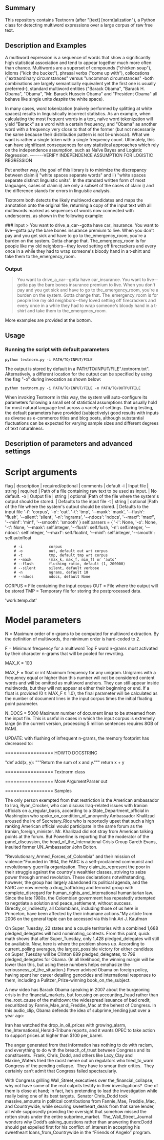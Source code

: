 

##	Summary
This repository contains Textnorm (after "[text] [norm]alization"), a Python class for detecting multiword expressions over a large corpus of raw free text.

##	Description and Examples
A multiword expression is a sequence of words that show a significantly high statistical association and tend to appear together much more often than chance. Multiwords are a superset of compounds ("chicken soup"), idioms ("kick the bucket"), phrasal verbs ("come up with"), collocations ("extraordinary circumstances" versus "uncommon circumstances" -both combinations are largely semantically equivalent yet the first one is usually preferred-), standard multiword entities ("Barack Obama", "Barack H. Obama", "Obama", "Mr. Barack Hussein Obama" and "President Obama" all behave like single units *despite* the white space).

In many cases, word tokenization (naïvely performed by splitting at white spaces) results in linguistically incorrect statistics. As an example, when calculating the most frequent words in a text, naïve word tokenization will yield "Barack" as a word with a certain frequency, and "Obama" as another word with a frequency very close to that of the former (but not necessarily the same because their distribution pattern is not bi-univocal). What we want is rather a single token with a single frequency count. Ultimately, this can have significant consequences for any statistical approaches which rely on the independence assumption, such as Naïve Bayes and Logistic Regression.
-------VERIFY INDEPENDENCE ASSUMPTION FOR LOGISTIC REGRESSION

Put another way, the goal of this library is to minimize the discrepancy between claim i) "white spaces separate words" and ii) "white spaces separate distinct linguistic units". In the standard written form of most languages, cases of claim ii) are only a subset of the cases of claim i) and the difference stands for errors in linguistic analysis.

Textnorm both detects the likely multiword candidates and maps the annotation onto the original file, returning a copy of the input text with all multiwords marked as sequences of words now connected with underscores, as shown in the following example:

<quote>
### Input
> You want to drive_a_car--gotta have car_insurance.  You want to live--gotta pay the bare bones insurance premium to live.  When you don't pay and you get sick and have to go to the_emergency_room, you're a burden on the system.  Gotta change that.  The_emergency_room is for people like my old neighbors--they loved setting off firecrackers and every once in a while they had to wrap someone's bloody hand in a t-shirt and take them to the_emergency_room.

### Output
> You want to drive_a_car--gotta have car_insurance.  You want to live--gotta pay the bare bones insurance premium to live.  When you don't pay and you get sick and have to go to the_emergency_room, you're a burden on the system.  Gotta change that.  The_emergency_room is for people like my old neighbors--they loved setting off firecrackers and every once in a while they had to wrap someone's bloody hand in a t-shirt and take them to the_emergency_room.

More examples are provided at the bottom.


##	Usage

### Running the script with default parameters

	python textnorm.py -i PATH/TO/INPUT/FILE

The output is stored by default in a PATH/TO/INPUT/FILE".textnorm.txt". Alternatively, a different location for the output can be specified by using the flag "-o" during invocation as shown below:

	python textnorm.py -i PATH/TO/INPUT/FILE -o PATH/TO/OUTPUTFILE

When invoking Textnorm in this way, the system will auto-configure its parameters following a small set of statistical assumptions that usually hold for most natural language text across a variety of settings. During testing, the default parameters have provided (subjectively) good results with inputs as diverse as e-commerce titles and blog posts, although substantial fluctuations can be expected for varying sample sizes and different degrees of text naturalness.


## Description of parameters and advanced settings


#	Script arguments

flag | description | required/optional | comments | default
-i | Input file | string | required | Path of a file containing raw text to be used as input. | No default.
-o | Output file | string | optional |Path of the file where the system's output should be stored. | Defaults to the input file
-t | string | optional |Path of the file where the system's output should be stored. | Defaults to the input file
            '-i': 'corpus',
            '-o': 'out',
            '-t': 'tmp',
            '--maxk': 'maxk',
            '--flush': 'flush',
            '--silent': 'silent',
            '-n': 'ngrams',
            '--ndocs': 'ndocs',
            '--maxf': 'maxf',
            '--minf': 'minf',
            '--smooth': 'smooth'
        }
        self.parsers = {
            '-i': None,
            '-o': None,
            '-t': None,
            '--maxk': self.integer,
            '--flush': self.flush,
            '-n': self.integer,
            '--ndocs': self.integer,
            '--maxf': self.floatint,
            '--minf': self.integer,
            '--smooth': self.autofloat




        # -i            corpus
        # -o            out, default out wrt corpus
        # -t            tmp, default tmp wrt corpus
        # --maxk        (max_k, max_f, min_f) or 'auto'
        # --flush       flushing ratio, default (1, 200000)
        # --silent      silent, default verbose
        # -n            ngrams, default 10
        # --ndocs       ndocs, default None




CORPUS = File containing the input corpus
OUT = File where the output will be stored
TMP = Temporary file for storing the postprocessed data.

 'work.temp.dat'

#	Model parameters
N = Maximum order of n-grams to be computed for multiword extraction. By the definition of multiwords, the minimum order is hard-coded to 2.

F = Minimum frequency for a multiword
Top F word n-grams most activated by their character n-grams that will be pooled for rewriting.

MAX_K = 100

MAX_F = float or int
Maximum frequency for any unigram. Unigrams with a frequency equal or higher than this number will not be considered content words and will be omitted as multiword anchors. They can still appear inside multiwords, but they will not appear at either their beginning or end.
If a float is provided (0 ≥ MAX_F ≥ 1.0), the final parameter will be calculated as the number of document lines in the input corpus times the initial floating point parameter.

N_DOCS = 5000
Maximum number of document lines to be streamed from the input file. This is useful in cases in which the input corpus is extremely large (in the current version, processing 5 million sentences requires 8GB of RAM).

UPDATE: with flushing of infrequent n-grams, the memory footprint has decreased to: 



=================
HOWTO DOCSTRING

"def add(x, y):
    """Return the sum of x and y."""
    return x + y


================= Textnorm class

================= Move ArgumentParser out

================= Samples



The only person exempted from that restriction is the American ambassador to Iraq, Ryan_Crocker, who can discuss Iraq-related issues with Iranian officials on a_regular_basis, according to a State_Department_official in Washington who spoke_on_condition_of_anonymity.Ambassador Khalilzad aroused the ire of Secretary_Rice who is reportedly upset that such a high ranking American official would participate in the same forum as the Iranian_foreign_minister. Mr. Khalilzad did not stray from American talking points at the forum. But Powerline is reporting that the moderator of the panel_discussion, the head_of_the_International Crisis Group Gareth Evans, insulted former UN_Ambassador John Bolton.

"Revolutionary_Armed_Forces_of_Colombia" and their mission of violence:"Founded in 1964, the FARC is a self-proclaimed communist and revolutionary guerrilla organization. They claim_to_represent the poor in their struggle against the country's wealthier classes, striving to seize power through armed revolution. These declarations notwithstanding, however, the group has largely abandoned its political agenda, and the FARC are now merely a drug_trafficking and terrorist group with complete_disregard for human_rights_and_international humanitarian law. Since the late 1980s, the Colombian government has repeatedly attempted to negotiate a solution and peace_settlement, without success. Directly_or_indirectly, all Colombians, including those of us here in Princeton, have been affected by their inhumane actions."My article from 2006 on the general topic can be accessed via this link.Ari J. Kaufman

On Super_Tuesday, 22 states and a couple territories with a combined 1,688 pledged_delegates will hold nominating_contests. From this point, quick math shows that after Super_Tuesday, only 1,428 pledged_delegates will still be available. Now, here is where the problem shows up. According to current_polling averages, the largest_possible victory for either candidate on Super_Tuesday will be Clinton 889 pledged_delegates, to 799 pledged_delegates for Obama. (In all likelihood, the winning margin will be lower than this, but using these numbers helps emphasize the seriousness_of_the_situation.)
Power advised Obama on foreign policy, having spent her career detailing genocides and international responses to them, including a Pulitzer_Prize-winning book_on_the_subject.

A new video has Barack Obama speaking in 2007 about the burgeoning crisis in the financial_markets, but focusing on accounting_fraud rather than the_root_cause of the meltdown: the widespread issuance of bad credit, securitized by Fannie_Mae_and_Freddie_Mac at the behest of Congress.  In this audio_clip, Obama defends the idea of subprime_lending just over a year ago:

Iran has watched the drop_in_oil_prices with growing_alarm, the_International_Herald-Tribune reports, and it wants OPEC to take action to support prices at higher than $100 per_barrel. 

The anger generated from that information has nothing to do with racism, and everything to do with the breach_of_trust between Congress and its constituents.  Frank, Chris_Dodd, and others like Lacy_Clay and Maxine_Waters tried the racist meme out on regulators who tried_to_warn Congress of the pending collapse.  They have to smear their critics.  They certainly can’t admit that Congress failed spectacularly.

With Congress grilling Wall_Street_executives over the_financial_collapse, why not have some of the real culprits testify in their investigations?  One of them is close at hand; in fact, he’s pretending to lead the investigation while really being one of its best targets.  Senator Chris_Dodd took massive_amounts in political contributions from Fannie_Mae, Freddie_Mac, and Countrywide, while securing sweetheart_deals from that same lender, all while supposedly providing the oversight that somehow missed the rotten struts under the entire subprime_market.  The_Wall_Street_Journal wonders why Dodd’s asking_questions rather than answering them:Dodd should get expelled first for his conflict_of_interest in accepting his sweetheart loans_from_Countrywide in the “Friends of Angelo” program. 